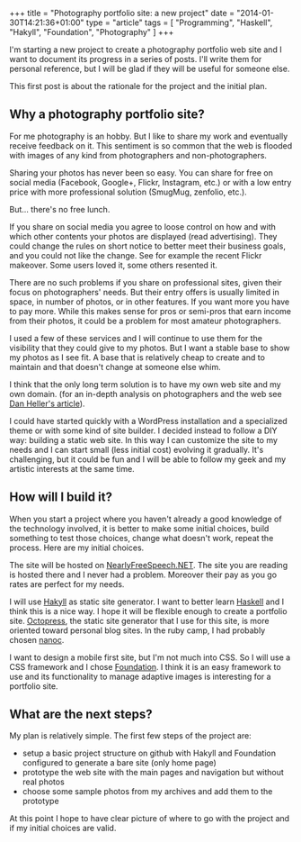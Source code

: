 +++
title      = "Photography portfolio site: a new project"
date       = "2014-01-30T14:21:36+01:00"
type       = "article"
tags       = [ "Programming", "Haskell", "Hakyll", "Foundation", "Photography" ]
+++

I'm starting a new project to create a photography portfolio web site and I want to
document its progress in a series of posts. I'll write them for personal reference,
but I will be glad if they will be useful for someone else.

This first post is about the rationale for the project and the initial plan.

<!--more-->
## Why a photography portfolio site?
For me photography is an hobby. But I like to share my work and eventually
receive feedback on it. This sentiment is so common that the web is flooded
with images of any kind from photographers and non-photographers.

Sharing your photos has never been so easy. You can share for free on social
media (Facebook, Google+, Flickr, Instagram, etc.) or with a low entry price
with more professional solution (SmugMug, zenfolio, etc.).

But... there's no free lunch.

If you share on social media you agree to loose control on how and with which
other contents your photos are displayed (read advertising). They could change
the rules on short notice to better meet their business goals, and you could
not like the change. See for example the recent Flickr makeover. Some users
loved it, some others resented it.

There are no such problems if you share on professional sites, given their focus
on photographers' needs. But their entry offers is usually limited in space,
in number of photos, or in other features. If you want more you have to pay more.
While this makes sense for pros or semi-pros that earn income from their photos,
it could be a problem for most amateur photographers.

I used a few of these services and I will continue to use them for the visibility
that they could give to my photos.
But I want a stable base to show my photos as I see fit. A base that is relatively
cheap to create and to maintain and that doesn't change at someone else whim.

I think that the only long term solution is to have my own web site and my own domain.
(for an in-depth analysis on photographers and the web see
[Dan Heller's article](http://www.danheller.com/photo-biz.html)).

I could have started quickly with a WordPress installation and a specialized
theme or with some kind of site builder.
I decided instead to follow a DIY way: building a static web site. In this way
I can customize the site to my needs and I can start small (less initial cost)
evolving it gradually. It's challenging, but it could be fun and I will be able
to follow my geek and my artistic interests at the same time.

## How will I build it?
When you start a project where you haven't already a good knowledge of the
technology involved, it is better to make some initial choices, build something
to test those choices, change what doesn't work, repeat the process.
Here are my initial choices.

The site will be hosted on [NearlyFreeSpeech.NET](https://www.nearlyfreespeech.net/).
The site you are reading is hosted there and I never had a problem.
Moreover their pay as you go rates are perfect for my needs.

I will use [Hakyll](http://jaspervdj.be/hakyll/) as static site generator.
I want to better learn [Haskell](http://www.haskell.org/) and I think this is a
nice way. I hope it will be flexible enough to create a portfolio site.
[Octopress](http://octopress.org/), the static site generator that I use for this site,
is more oriented toward personal blog sites. In the ruby camp, I had probably chosen
[nanoc](http://nanoc.ws/).

I want to design a mobile first site, but I'm not much into CSS. So I will use
a CSS framework and I chose [Foundation](http://foundation.zurb.com/).
I think it is an easy framework to use and its functionality to manage adaptive
images is interesting for a portfolio site.

## What are the next steps?
My plan is relatively simple. The first few steps of the project are:

* setup a basic project structure on github with Hakyll and Foundation configured to generate a bare site (only home page)
* prototype the web site with the main pages and navigation but without real photos
* choose some sample photos from my archives and add them to the prototype

At this point I hope to have clear picture of where to go with the project and
if my initial choices are valid.
